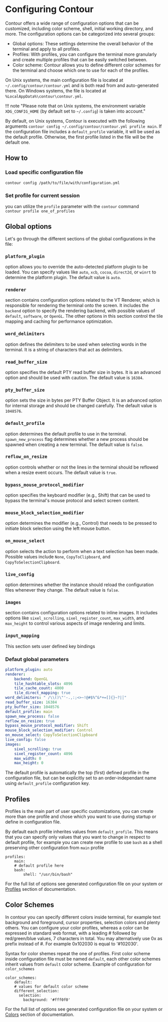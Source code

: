# Configuring Contour

Contour offers a wide range of configuration options that can be customized, including color scheme, shell, initial working directory, and more.
The configuration options can be categorized into several groups:

- Global options: These settings determine the overall behavior of the terminal and apply to all profiles.<br/>
- Profiles: With profiles, you can configure the terminal more granularly and create multiple profiles that can be easily switched between.<br/>
- Color scheme: Contour allows you to define different color schemes for the terminal and choose which one to use for each of the profiles. <br/>


On Unix systems, the main configuration file is located at  `~/.config/contour/contour.yml` and is both read from and auto-generated there. On Windows systems, the file is located at  `%LocalAppData%\contour\contour.yml`.

!!! note "Please note that on Unix systems, the environment variable `XDG_CONFIG_HOME` (by default set to `~/.config`) is taken into account."

By default, on Unix systems, Contour is executed with the following arguments `contour config ~/.config/contour/contour.yml profile main`. If the configuration file includes a `default_profile` variable, it will be used as the default profile. Otherwise, the first profile listed in the file will be the default one.
## How to

### Load specific configuration file
`contour config /path/to/file/with/configuration.yml`
### Set profile for current session
you can utilize the `profile` parameter with the `contour` command <br/>
`contour profile one_of_profiles`


## Global options

Let's go through the different sections of the global configurations in the file:

### `platform_plugin`
option allows you to override the auto-detected platform plugin to be loaded. You can specify values like `auto`, `xcb`, `cocoa`, `direct2d`, or `winrt` to determine the platform plugin. The default value is `auto`. <br/>
### `renderer`
section contains configuration options related to the VT Renderer, which is responsible for rendering the terminal onto the screen. It includes the `backend` option to specify  the rendering backend, with possible values of `default`, `software`, or `OpenGL`. The other options in this section control the tile mapping and caching for performance optimization. <br/>
### `word_delimiters`
option defines the delimiters to be used when selecting words in the terminal. It is a string of characters that act as delimiters. <br/>
### `read_buffer_size`
option specifies the default PTY read buffer size in bytes. It is an advanced option and should be used with caution. The default value is `16384`. <br/>
### `pty_buffer_size`
option sets the size in bytes per PTY Buffer Object. It is an advanced option for internal storage and should be changed carefully. The default value is `1048576`. <br/>
### `default_profile`
option determines the default profile to use in the terminal. <br/>
`spawn_new_process`
flag determines whether a new process should be spawned when creating a new terminal. The default value is `false`. <br/>
### `reflow_on_resize`
option controls whether or not the lines in the terminal should be reflowed when a resize event occurs. The default value is `true`. <br/>
### `bypass_mouse_protocol_modifier`
option specifies the keyboard modifier (e.g., Shift) that can be used to bypass the terminal's mouse protocol and select screen content. <br/>
### `mouse_block_selection_modifier`
option determines the modifier (e.g., Control) that needs to be pressed to initiate block selection using the left mouse button. <br/>
### `on_mouse_select`
option selects the action to perform when a text selection has been made. Possible values include `None`, `CopyToClipboard`, and `CopyToSelectionClipboard`. <br/>
### `live_config`
option determines whether the instance should reload the configuration files whenever they change. The default value is `false`. <br/>
### `images`
section contains configuration options related to inline images. It includes options like `sixel_scrolling`, `sixel_register_count`, `max_width`, and `max_height` to control various aspects of image rendering and limits. <br/>
### `input_mapping`
This section sets user defined key bindings

### Defaut global parameters

```yaml
platform_plugin: auto
renderer:
    backend: OpenGL
    tile_hashtable_slots: 4096
    tile_cache_count: 4000
    tile_direct_mapping: true
word_delimiters: " /\\()\"'-.,:;<>~!@#$%^&*+=[]{}~?|│"
read_buffer_size: 16384
pty_buffer_size: 1048576
default_profile: main
spawn_new_process: false
reflow_on_resize: true
bypass_mouse_protocol_modifier: Shift
mouse_block_selection_modifier: Control
on_mouse_select: CopyToSelectionClipboard
live_config: false
images:
    sixel_scrolling: true
    sixel_register_count: 4096
    max_width: 0
    max_height: 0

```

The default profile is automatically the top (first) defined profile in the configuration file, but can be explicitly set to an order-independant name using `default_profile` configuration key.


## Profiles
Profiles is the main part of user specific customizations, you can create more than one profile and chose which you want to use during startup or define in configuration file.


By default each profile inherites values from `default_profile`. This means that you can specify only values that you want to change in respect to default profile, for example you can create new profile to use `bash` as a shell preserving other configuration from `main` profile
```
profiles:
    main:
    # default profile here
    bash:
        shell: "/usr/bin/bash"

```

For the full list of options see generated configuration file on your system or [Profiles](profiles.md) section of documentation.


## Color Schemes
In contour you can specify different colors inside terminal, for example text background and foreground, cursor properties, selection colors and plenty others.
You can configure your color profiles, whereas a color can be expressed in standard web format, with a leading # followed by red/green/blue values, 7 characters in total. You may alternatively use 0x as prefix instead of #. For example 0x102030 is equal to '#102030'.

Syntax for color shemes repeat the one of profiles. First color scheme inside configuration file must be named `default`, each other color schemes inherit values from `default` color scheme. Example of configuration for `color_schemes`
```
color_schemes:
    default:
    # values for default color scheme
    different_selection:
      selection:
        background: '#fff0f0'
```

For the full list of options see generated configuration file on your system or [Colors](colors.md) section of documentation.
